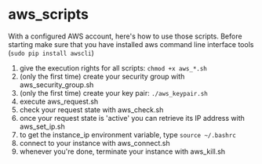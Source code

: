 # aws_scripts
With a configured AWS account, here's how to use those scripts. Before starting make sure that you have installed aws command line interface tools (``sudo pip install awscli``)

1. give the execution rights for all scripts: ``chmod +x aws_*.sh``
1. (only the first time) create your security group with aws_security_group.sh
1. (only the first time) create your key pair: ``./aws_keypair.sh``
1. execute aws_request.sh
1. check your request state with aws_check.sh
1. once your request state is 'active' you can retrieve its IP address with aws_set_ip.sh
1. to get the instance_ip environment variable, type ``source ~/.bashrc``
1. connect to your instance with aws_connect.sh
1. whenever you're done, terminate your instance with aws_kill.sh
